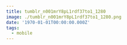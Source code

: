 ```yaml
---
title: tumblr_n001mrY8pL1rdf37to1_1280
image: ./tumblr_n001mrY8pL1rdf37to1_1280.png
date: '1970-01-01T00:00:00.000Z'
tags:
  - mobile
---
```


